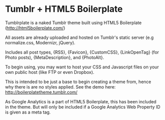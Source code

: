 Tumblr + HTML5 Boilerplate
=====================

Tumblrplate is a naked Tumblr theme built using HTML5 Boilerplate (http://html5boilerplate.com/)

All assets are already uploaded and hosted on Tumblr's static server (e.g normalize.css, Modernizr, jQuery).

Includes all post types, {RSS}, {Favicon}, {CustomCSS}, {LinkOpenTag} (for Photo posts), {MetaDescription}, and {PhotoAlt}.

To begin using, you may want to host your CSS and Javascript files on your own public host (like FTP or even Dropbox).

This is intended to be just a base to begin creating a theme from, hence why there is are no styles applied. See the demo here: http://boilerplatetheme.tumblr.com/

As Google Analytics is a part of HTML5 Boilerplate, this has been included in the theme. But will only be included if a Google Analytics Web Property ID is given as a meta tag.